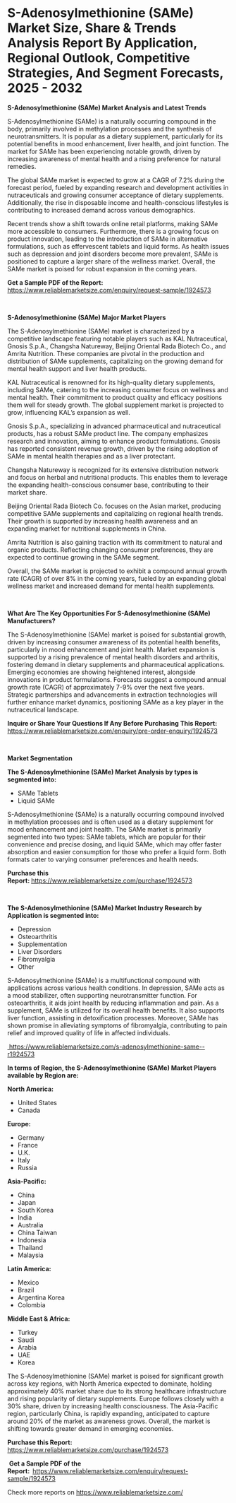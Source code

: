 <p><h1>S-Adenosylmethionine (SAMe) Market Size, Share & Trends Analysis Report By Application, Regional Outlook, Competitive Strategies, And Segment Forecasts, 2025 - 2032</h1></p><p><strong>S-Adenosylmethionine (SAMe) Market Analysis and Latest Trends</strong></p>
<p><p>S-Adenosylmethionine (SAMe) is a naturally occurring compound in the body, primarily involved in methylation processes and the synthesis of neurotransmitters. It is popular as a dietary supplement, particularly for its potential benefits in mood enhancement, liver health, and joint function. The market for SAMe has been experiencing notable growth, driven by increasing awareness of mental health and a rising preference for natural remedies. </p><p>The global SAMe market is expected to grow at a CAGR of 7.2% during the forecast period, fueled by expanding research and development activities in nutraceuticals and growing consumer acceptance of dietary supplements. Additionally, the rise in disposable income and health-conscious lifestyles is contributing to increased demand across various demographics. </p><p>Recent trends show a shift towards online retail platforms, making SAMe more accessible to consumers. Furthermore, there is a growing focus on product innovation, leading to the introduction of SAMe in alternative formulations, such as effervescent tablets and liquid forms. As health issues such as depression and joint disorders become more prevalent, SAMe is positioned to capture a larger share of the wellness market. Overall, the SAMe market is poised for robust expansion in the coming years.</p></p>
<p><strong>Get a Sample PDF of the Report:&nbsp;</strong> <a href="https://www.reliablemarketsize.com/enquiry/request-sample/1924573?utm_campaign=3029&utm_medium=2&utm_source=Github&utm_content=ia&utm_term=28032025&utm_id=s-adenosylmethionine-same">https://www.reliablemarketsize.com/enquiry/request-sample/1924573</a></p>
<p>&nbsp;</p>
<p><strong>S-Adenosylmethionine (SAMe) Major Market Players</strong></p>
<p><p>The S-Adenosylmethionine (SAMe) market is characterized by a competitive landscape featuring notable players such as KAL Nutraceutical, Gnosis S.p.A., Changsha Natureway, Beijing Oriental Rada Biotech Co., and Amrita Nutrition. These companies are pivotal in the production and distribution of SAMe supplements, capitalizing on the growing demand for mental health support and liver health products.</p><p>KAL Nutraceutical is renowned for its high-quality dietary supplements, including SAMe, catering to the increasing consumer focus on wellness and mental health. Their commitment to product quality and efficacy positions them well for steady growth. The global supplement market is projected to grow, influencing KAL’s expansion as well.</p><p>Gnosis S.p.A., specializing in advanced pharmaceutical and nutraceutical products, has a robust SAMe product line. The company emphasizes research and innovation, aiming to enhance product formulations. Gnosis has reported consistent revenue growth, driven by the rising adoption of SAMe in mental health therapies and as a liver protectant. </p><p>Changsha Natureway is recognized for its extensive distribution network and focus on herbal and nutritional products. This enables them to leverage the expanding health-conscious consumer base, contributing to their market share.</p><p>Beijing Oriental Rada Biotech Co. focuses on the Asian market, producing competitive SAMe supplements and capitalizing on regional health trends. Their growth is supported by increasing health awareness and an expanding market for nutritional supplements in China.</p><p>Amrita Nutrition is also gaining traction with its commitment to natural and organic products. Reflecting changing consumer preferences, they are expected to continue growing in the SAMe segment.</p><p>Overall, the SAMe market is projected to exhibit a compound annual growth rate (CAGR) of over 8% in the coming years, fueled by an expanding global wellness market and increased demand for mental health supplements.</p></p>
<p>&nbsp;</p>
<p><strong>What Are The Key Opportunities For S-Adenosylmethionine (SAMe) Manufacturers?</strong></p>
<p><p>The S-Adenosylmethionine (SAMe) market is poised for substantial growth, driven by increasing consumer awareness of its potential health benefits, particularly in mood enhancement and joint health. Market expansion is supported by a rising prevalence of mental health disorders and arthritis, fostering demand in dietary supplements and pharmaceutical applications. Emerging economies are showing heightened interest, alongside innovations in product formulations. Forecasts suggest a compound annual growth rate (CAGR) of approximately 7-9% over the next five years. Strategic partnerships and advancements in extraction technologies will further enhance market dynamics, positioning SAMe as a key player in the nutraceutical landscape.</p></p>
<p><strong>Inquire or Share Your Questions If Any Before Purchasing This Report:</strong> <a href="https://www.reliablemarketsize.com/enquiry/pre-order-enquiry/1924573?utm_campaign=3029&utm_medium=2&utm_source=Github&utm_content=ia&utm_term=28032025&utm_id=s-adenosylmethionine-same">https://www.reliablemarketsize.com/enquiry/pre-order-enquiry/1924573</a></p>
<p>&nbsp;</p>
<p><strong>Market Segmentation</strong></p>
<p><strong>The S-Adenosylmethionine (SAMe) Market Analysis by types is segmented into:</strong></p>
<p><ul><li>SAMe Tablets</li><li>Liquid SAMe</li></ul></p>
<p><p>S-Adenosylmethionine (SAMe) is a naturally occurring compound involved in methylation processes and is often used as a dietary supplement for mood enhancement and joint health. The SAMe market is primarily segmented into two types: SAMe tablets, which are popular for their convenience and precise dosing, and liquid SAMe, which may offer faster absorption and easier consumption for those who prefer a liquid form. Both formats cater to varying consumer preferences and health needs.</p></p>
<p><strong>Purchase this Report:&nbsp;</strong><a href="https://www.reliablemarketsize.com/purchase/1924573?utm_campaign=3029&utm_medium=2&utm_source=Github&utm_content=ia&utm_term=28032025&utm_id=s-adenosylmethionine-same">https://www.reliablemarketsize.com/purchase/1924573</a></p>
<p>&nbsp;</p>
<p><strong>The S-Adenosylmethionine (SAMe) Market Industry Research by Application is segmented into:</strong></p>
<p><ul><li>Depression</li><li>Osteoarthritis</li><li>Supplementation</li><li>Liver Disorders</li><li>Fibromyalgia</li><li>Other</li></ul></p>
<p><p>S-Adenosylmethionine (SAMe) is a multifunctional compound with applications across various health conditions. In depression, SAMe acts as a mood stabilizer, often supporting neurotransmitter function. For osteoarthritis, it aids joint health by reducing inflammation and pain. As a supplement, SAMe is utilized for its overall health benefits. It also supports liver function, assisting in detoxification processes. Moreover, SAMe has shown promise in alleviating symptoms of fibromyalgia, contributing to pain relief and improved quality of life in affected individuals.</p></p>
<p><a href="https://www.reliablemarketsize.com/s-adenosylmethionine-same--r1924573?utm_campaign=3029&utm_medium=2&utm_source=Github&utm_content=ia&utm_term=28032025&utm_id=s-adenosylmethionine-same">&nbsp;https://www.reliablemarketsize.com/s-adenosylmethionine-same--r1924573</a></p>
<p><strong>In terms of Region, the S-Adenosylmethionine (SAMe) Market Players available by Region are:</strong></p>
<p>
    <p> <strong> North America: </strong>
        <ul>
            <li>United States</li>
            <li>Canada</li>
        </ul>
        </p> 
    <p> <strong> Europe: </strong>
        <ul>
            <li>Germany</li>
            <li>France</li>
            <li>U.K.</li>
            <li>Italy</li>
            <li>Russia</li>
        </ul>
        </p> 
    <p> <strong> Asia-Pacific: </strong>
        <ul>
            <li>China</li>
            <li>Japan</li>
            <li>South Korea</li>
            <li>India</li>
            <li>Australia</li>
            <li>China Taiwan</li>
            <li>Indonesia</li>
            <li>Thailand</li>
            <li>Malaysia</li>
        </ul>
        </p> 
    <p> <strong> Latin America: </strong>
        <ul>
            <li>Mexico</li>
            <li>Brazil</li>
            <li>Argentina Korea</li>
            <li>Colombia</li>
        </ul>
        </p> 
    <p> <strong> Middle East & Africa: </strong>
        <ul>
            <li>Turkey</li>
            <li>Saudi</li>
            <li>Arabia</li>
            <li>UAE</li>
            <li>Korea</li>
        </ul>
    </p>
    </p>
<p><p>The S-Adenosylmethionine (SAMe) market is poised for significant growth across key regions, with North America expected to dominate, holding approximately 40% market share due to its strong healthcare infrastructure and rising popularity of dietary supplements. Europe follows closely with a 30% share, driven by increasing health consciousness. The Asia-Pacific region, particularly China, is rapidly expanding, anticipated to capture around 20% of the market as awareness grows. Overall, the market is shifting towards greater demand in emerging economies.</p></p>
<p><strong>Purchase this Report: </strong><a href="https://www.reliablemarketsize.com/purchase/1924573?utm_campaign=3029&utm_medium=2&utm_source=Github&utm_content=ia&utm_term=28032025&utm_id=s-adenosylmethionine-same">https://www.reliablemarketsize.com/purchase/1924573</a></p>
<p>&nbsp;<strong>Get a Sample PDF of the Report:&nbsp;&nbsp;</strong><a href="https://www.reliablemarketsize.com/enquiry/request-sample/1924573?utm_campaign=3029&utm_medium=2&utm_source=Github&utm_content=ia&utm_term=28032025&utm_id=s-adenosylmethionine-same">https://www.reliablemarketsize.com/enquiry/request-sample/1924573</a></p>
<p><strong></strong></p>
<p>Check more reports on <a href="https://www.reliablemarketsize.com/?utm_campaign=3029&utm_medium=2&utm_source=Github&utm_content=ia&utm_term=28032025&utm_id=s-adenosylmethionine-same">https://www.reliablemarketsize.com/</a></p>